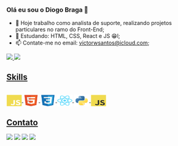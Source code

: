 ### Olá eu sou o Diogo Braga 👋

- 🔭 Hoje trabalho como analista de suporte, realizando projetos particulares no ramo do Front-End;
- 🌱 Estudando: HTML, CSS, React e JS 😁l;
- 📫 Contate-me no email: victorwsantos@icloud.com;




<div>
  <a href="https://github.com/victorwsantos">
  <img height="180em" src="https://github-readme-stats.vercel.app/api?username=victorwsantos&show_icons=true&theme=dark&include_all_commits=true&count_private=true"/>
  <img height="180em" src="https://github-readme-stats.vercel.app/api/top-langs/?username=victorwsantos&layout=compact&langs_count=7&theme=dark"/>
</div>
  
##  Skills  
<div style="display: inline_block"><br>
  <img align="center" alt="Victor-Js" height="30" width="40" src="https://raw.githubusercontent.com/devicons/devicon/master/icons/javascript/javascript-plain.svg">  
  <img align="center" alt="Victor-HTML" height="30" width="40" src="https://raw.githubusercontent.com/devicons/devicon/master/icons/html5/html5-original.svg">
  <img align="center" alt="Victor-CSS" height="30" width="40" src="https://raw.githubusercontent.com/devicons/devicon/master/icons/css3/css3-original.svg">
  <img align="center" alt="Victor-React" height="30" width="40" src="https://raw.githubusercontent.com/devicons/devicon/master/icons/react/react-original.svg"> 
  <img align="center" alt="Victor-Python" height="30" width="40" src="https://raw.githubusercontent.com/devicons/devicon/master/icons/python/python-original.svg">
  <img align="center" alt="Victor-JS" height="30" width="40" src="https://raw.githubusercontent.com/devicons/devicon/master/icons/javascript/javascript-original.svg">
</div>
  
## Contato
  
<div>
 <a href="https://www.instagram.com/victorwsantos23/" target="_blank"><img src="https://img.shields.io/badge/-Instagram-%23E4405F?style=for-the-badge&logo=instagram&logoColor=white" target="_blank"></a>
 <a href="https://discord.gg/victorwsantos#8186" target="_blank"><img src="https://img.shields.io/badge/Discord-7289DA?style=for-the-badge&logo=discord&logoColor=white" target="_blank"></a> 
  <a href = "mailto:victorwsantos@icloud.com"><img src="https://img.shields.io/badge/-apple-%23333?style=for-the-badge&logo=apple&logoColor=yellow" target="_blank"></a>
  <a href="https://www.linkedin.com/in/victor-w-santos-039bba123/" target="_blank"><img src="https://img.shields.io/badge/-LinkedIn-%230077B5?style=for-the-badge&logo=linkedin&logoColor=white" target="_blank"></a> 
</div>
